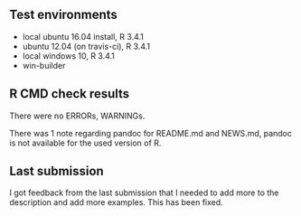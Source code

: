 ## Test environments
* local ubuntu 16.04 install, R 3.4.1
* ubuntu 12.04 (on travis-ci), R 3.4.1
* local windows 10, R 3.4.1
* win-builder

## R CMD check results
There were no ERRORs, WARNINGs.

There was 1 note regarding pandoc for README.md and NEWS.md, pandoc is not available for the used version of R.

## Last submission
I got feedback from the last submission that I needed to add more to the description and add more examples. This has been fixed.
